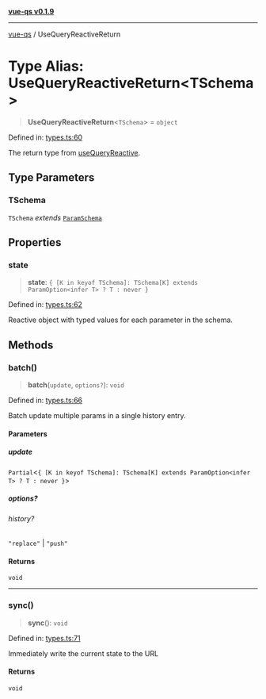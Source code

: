 [**vue-qs v0.1.9**](../README.md)

***

[vue-qs](../README.md) / UseQueryReactiveReturn

# Type Alias: UseQueryReactiveReturn\<TSchema\>

> **UseQueryReactiveReturn**\<`TSchema`\> = `object`

Defined in: [types.ts:60](https://github.com/iamsomraj/vue-qs/blob/45dc30a366c9ea66c571cd99d51f1943495f1e56/src/types.ts#L60)

The return type from [useQueryReactive](../functions/useQueryReactive.md).

## Type Parameters

### TSchema

`TSchema` *extends* [`ParamSchema`](ParamSchema.md)

## Properties

### state

> **state**: `{ [K in keyof TSchema]: TSchema[K] extends ParamOption<infer T> ? T : never }`

Defined in: [types.ts:62](https://github.com/iamsomraj/vue-qs/blob/45dc30a366c9ea66c571cd99d51f1943495f1e56/src/types.ts#L62)

Reactive object with typed values for each parameter in the schema.

## Methods

### batch()

> **batch**(`update`, `options?`): `void`

Defined in: [types.ts:66](https://github.com/iamsomraj/vue-qs/blob/45dc30a366c9ea66c571cd99d51f1943495f1e56/src/types.ts#L66)

Batch update multiple params in a single history entry.

#### Parameters

##### update

`Partial`\<`{ [K in keyof TSchema]: TSchema[K] extends ParamOption<infer T> ? T : never }`\>

##### options?

###### history?

`"replace"` \| `"push"`

#### Returns

`void`

***

### sync()

> **sync**(): `void`

Defined in: [types.ts:71](https://github.com/iamsomraj/vue-qs/blob/45dc30a366c9ea66c571cd99d51f1943495f1e56/src/types.ts#L71)

Immediately write the current state to the URL

#### Returns

`void`

